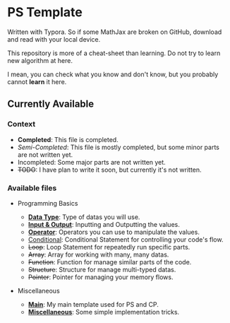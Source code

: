 # PS Template

Written with Typora. So if some MathJax are broken on GitHub, download and read with your local device.

This repository is more of a cheat-sheet than learning. Do not try to learn new algorithm at here.

I mean, you can check what you know and don't know, but you probably cannot **learn** it here.

## Currently Available

### Context

- **Completed**: This file is completed.
- *Semi-Completed*: This file is mostly completed, but some minor parts are not written yet.
- Incompleted: Some major parts are not written yet.
- ~~TODO~~: I have plan to write it soon, but currently it's not written.

### Available files

- Programming Basics
  - [**Data Type**](./ProgrammingBasics/DataType.md): Type of datas you will use.
  - [**Input & Output**](./ProgrammingBasics/InputOutput.md): Inputting and Outputting the values.
  - [**Operator**](./ProgrammingBasics/Operator.md): Operators you can use to manipulate the values.
  - [Conditional](./ProgrammingBasics/Conditional.md): Conditional Statement for controlling your code's flow.
  - ~~Loop~~: Loop Statement for repeatedly run specific parts.
  - ~~Array~~: Array for working with many, many datas.
  - ~~Function~~: Function for manage similar parts of the code.
  - ~~Structure~~: Structure for manage multi-typed datas.
  - ~~Pointer~~: Pointer for managing your memory flows.

- Miscellaneous
  - [**Main**](./Miscellaneous/Main.md): My main template used for PS and CP.
  - [**Miscellaneous**](./Miscellaneous/Miscellaneous.md): Some simple implementation tricks.